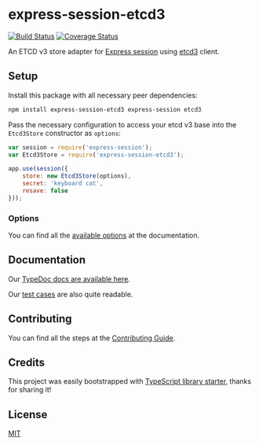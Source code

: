 # express-session-etcd3

[![Build Status](https://travis-ci.org/willgm/express-session-etcd3.svg?branch=master)](https://travis-ci.org/willgm/express-session-etcd3)
[![Coverage Status](https://coveralls.io/repos/github/willgm/express-session-etcd3/badge.svg?branch=master)](https://coveralls.io/github/willgm/express-session-etcd3?branch=master)

An ETCD v3 store adapter for [Express session](https://github.com/expressjs/session) using [etcd3](https://github.com/mixer/etcd3) client.

## Setup

Install this package with all necessary peer dependencies:

```sh
npm install express-session-etcd3 express-session etcd3
```

Pass the necessary configuration to access your etcd v3 base into the `Etcd3Store` constructor as `options`:

```js
var session = require('express-session');
var Etcd3Store = require('express-session-etcd3');

app.use(session({
    store: new Etcd3Store(options),
    secret: 'keyboard cat',
    resave: false
}));
```

### Options

You can find all the [available options](https://willgm.github.io/express-session-etcd3/interfaces/etcd3storeoptions.html) at the documentation.

## Documentation

Our [TypeDoc docs are available here](https://willgm.github.io/express-session-etcd3/).

Our [test cases](https://github.com/willgm/express-session-etcd3/tree/master/test) are also quite readable.

## Contributing

You can find all the steps at the [Contributing Guide](https://github.com/willgm/express-session-etcd3/blob/master/CONTRIBUTING.md).

## Credits

This project was easily bootstrapped with [TypeScript library starter](https://github.com/alexjoverm/typescript-library-starter), thanks for sharing it!

## License

[MIT](https://github.com/willgm/express-session-etcd3/blob/master/LICENSE)
